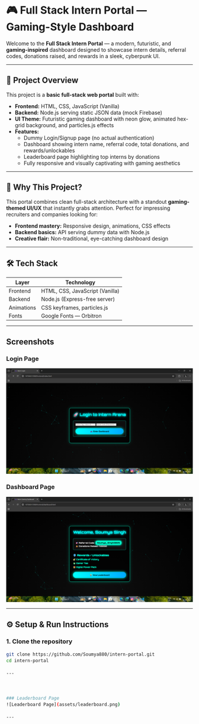 # 🎮 Full Stack Intern Portal — Gaming-Style Dashboard

Welcome to the **Full Stack Intern Portal** — a modern, futuristic, and **gaming-inspired** dashboard designed to showcase intern details, referral codes, donations raised, and rewards in a sleek, cyberpunk UI.

---

## 🚀 Project Overview

This project is a **basic full-stack web portal** built with:

- **Frontend:** HTML, CSS, JavaScript (Vanilla)  
- **Backend:** Node.js serving static JSON data (mock Firebase)  
- **UI Theme:** Futuristic gaming dashboard with neon glow, animated hex-grid background, and particles.js effects  
- **Features:**  
  - Dummy Login/Signup page (no actual authentication)  
  - Dashboard showing intern name, referral code, total donations, and rewards/unlockables  
  - Leaderboard page highlighting top interns by donations  
  - Fully responsive and visually captivating with gaming aesthetics

---

## 🎯 Why This Project?

This portal combines clean full-stack architecture with a standout **gaming-themed UI/UX** that instantly grabs attention. Perfect for impressing recruiters and companies looking for:

- **Frontend mastery:** Responsive design, animations, CSS effects  
- **Backend basics:** API serving dummy data with Node.js  
- **Creative flair:** Non-traditional, eye-catching dashboard design

---

## 🛠️ Tech Stack

| Layer      | Technology                    |
|------------|------------------------------|
| Frontend   | HTML, CSS, JavaScript (Vanilla) |
| Backend    | Node.js (Express-free server)  |
| Animations | CSS keyframes, particles.js    |
| Fonts      | Google Fonts — Orbitron         |

---


## Screenshots

### Login Page
![Login Page](assets/login.png)

### Dashboard Page
![Dashboard Page](assets/dashboard.png)

---

## ⚙️ Setup & Run Instructions

### 1. Clone the repository

```bash
git clone https://github.com/Soumya880/intern-portal.git
cd intern-portal

---



### Leaderboard Page
![Leaderboard Page](assets/leaderboard.png)

---
